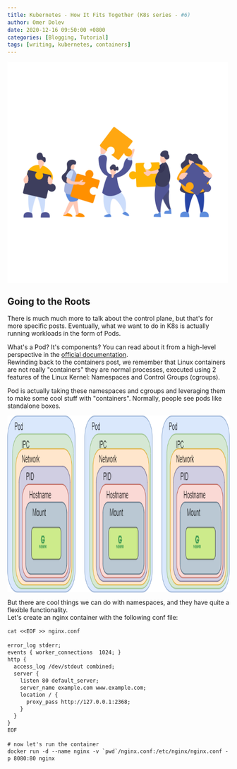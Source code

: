 ```yaml
---
title: Kubernetes - How It Fits Together (K8s series - #6)
author: Omer Dolev
date: 2020-12-16 09:50:00 +0800
categories: [Blogging, Tutorial]
tags: [writing, kubernetes, containers]
---
```


<img src="/assets/img/how-it-all-fits-together-1.png" alt="how-it-all-fits-together" align="middle" height="500"/>

## Going to the Roots

There is much much more to talk about the control plane, but that's for more specific posts. Eventually, what we want to do in K8s is actually running workloads in the form of Pods.

What's a Pod? It's components? You can read about it from a high-level perspective in the [official documentation](https://kubernetes.io/docs/concepts/workloads/pods/).  
Rewinding back to the containers post, we remember that Linux containers are not really "containers" they are normal processes, executed using 2 features of the Linux Kernel: Namespaces and Control Groups (cgroups).

Pod is actually taking these namespaces and cgroups and leveraging them to make some cool stuff with "containers". Normally, people see pods like standalone boxes.

<img src="/assets/img/how-it-all-fits-together-2.png" alt="how-it-all-fits-together" align="middle" height="400" />

But there are cool things we can do with namespaces, and they have quite a flexible functionality.  
Let's create an nginx container with the following conf file:

```
cat <<EOF >> nginx.conf

error_log stderr;
events { worker_connections  1024; }
http {
  access_log /dev/stdout combined;
  server {
    listen 80 default_server;
    server_name example.com www.example.com;
    location / {
      proxy_pass http://127.0.0.1:2368;
    }
  }
}
EOF

# now let's run the container
docker run -d --name nginx -v `pwd`/nginx.conf:/etc/nginx/nginx.conf -p 8080:80 nginx
```
